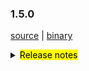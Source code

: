 ### 1.5.0

[source](https://github.com/seata/seata/archive/v1.5.0.zip) |
[binary](https://github.com/seata/seata/releases/download/v1.5.0/seata-server-1.5.0.zip)

<details>	
  <summary><mark>Release notes</mark></summary>	


### Seata 1.5.0

Seata 1.5.0 Released.

Seata is an easy-to-use, high-performance, open source distributed transaction solution.

The version is updated as follows:


### feature：
- [[#3472](https://github.com/seata/seata/pull/3472)] add redisLocker's lua mode
- [[#3575](https://github.com/seata/seata/pull/3575)] support the mixed use of different storages of locks and sessions
- [[#3374](https://github.com/seata/seata/pull/3374)] add a Executor for INSERT ON DUPLICATE KEY UPDATE
- [[#3642](https://github.com/seata/seata/pull/3642)] provide an api to share tcc phase-1's params to phase-2
- [[#3064](https://github.com/seata/seata/pull/3064)] support configuring the order of the TM and TCC interceptor
- [[#3374](https://github.com/seata/seata/pull/2852)] support configuring scan target for GlobalTransactionScanner
- [[#3683](https://github.com/seata/seata/pull/3683)] support redis distributed lock to prevent multi TC competition
- [[#3545](https://github.com/seata/seata/pull/3545)] TCC mode support idempotent and anti hanging
- [[#3009](https://github.com/seata/seata/pull/3009)] support server start with springboot and config with application.yaml
- [[#3652](https://github.com/seata/seata/pull/3652)] support APM with SkyWalking
- [[#3823](https://github.com/seata/seata/pull/3823)] TCC mode supports customized parameters list of the method in phase two
- [[#3642](https://github.com/seata/seata/pull/3642)] TCC mode's try method supports passing `BusinessActionContext` implicitly
- [[#3856](https://github.com/seata/seata/pull/3856)] support edas-hsf RPC framework
- [[#3880](https://github.com/seata/seata/pull/3880)] contributing md support chinese.
- [[#2568](https://github.com/seata/seata/pull/2568)] support GlobalTransactionInterceptor expression
- [[#3867](https://github.com/seata/seata/pull/3867)] support get configuration from environment
- [[#3906](https://github.com/seata/seata/pull/3906)] support SPI unload
- [[#3668](https://github.com/seata/seata/pull/3668)] support kotlin coroutine

### bugfix：
- [[#3686](https://github.com/seata/seata/pull/3686)] fix NPE and wrong cluster name of Apollo
- [[#3702](https://github.com/seata/seata/pull/3702)] fix some comments
- [[#3716](https://github.com/seata/seata/pull/3716)] fix the problem in the findTargetClass method
- [[#3717](https://github.com/seata/seata/pull/3717)] fix typo of interval
- [[#3773](https://github.com/seata/seata/pull/3773)] fix consul not found tc cluster
- [[#3695](https://github.com/seata/seata/pull/3695)] fix mariadb unable to create XA connection
- [[#3783](https://github.com/seata/seata/pull/3783)] fix the problem that store mode does not take effect
- [[#3740](https://github.com/seata/seata/pull/3740)] fix that `LocalThread` is not cleared when the `Saga` transaction ends
- [[#3792](https://github.com/seata/seata/pull/3792)] fix the Server can't find redis-host property
- [[#3828](https://github.com/seata/seata/pull/3828)] fix StringUtils StackOverflowError
- [[#3817](https://github.com/seata/seata/pull/3817)] fix TC SkyWalking topo calling node not gather
- [[#3803](https://github.com/seata/seata/pull/3803)] fix ReflectionUtil throw unexpected exception
- [[#3879](https://github.com/seata/seata/pull/3803)] fix postgresql multi schema throw not found channel exception
- [[#3881](https://github.com/seata/seata/pull/3881)] fix getConfig with different default value return the first
- [[#3897](https://github.com/seata/seata/pull/3897)] fix LocalDataTime type in FastjsonUndoLogParser can't be rollback
- [[#3901](https://github.com/seata/seata/pull/3901)] fix seataio/seata-server servlet-api conflict
- [[#3931](https://github.com/seata/seata/pull/3931)] fix the wrong path and filename when dump the jvm memory for analysis
- [[#3976](https://github.com/seata/seata/pull/3976)] fix NPE cause by future timeout
- [[#3949](https://github.com/seata/seata/pull/3949)] fix the problem that `nacos-config.py` will not skip blank options. fix bug that split options may cause content loss
- [[#3988](https://github.com/seata/seata/pull/3988)] fix the problem that nacos not found user when password has special characters
- [[#3998](https://github.com/seata/seata/pull/3998)] fix the NPE of jedis multi.exec



### optimize：
- [[#3678](https://github.com/seata/seata/pull/3678)] supplement missing configuration and new version documents
- [[#3654](https://github.com/seata/seata/pull/3654)] fix typo,applicationContex -> applicationContext
- [[#3615](https://github.com/seata/seata/pull/3615)] asynchronous deletion after the transaction is committed
- [[#3687](https://github.com/seata/seata/pull/3687)] fix the case that could not retry acquire global lock
- [[#3689](https://github.com/seata/seata/pull/3689)] modify the attribute prefix in the file file.properties
- [[#3528](https://github.com/seata/seata/pull/3528)] optimize the memory footprint of redis mode
- [[#3700](https://github.com/seata/seata/pull/3700)] optimize the speed of buildLockKey
- [[#3588](https://github.com/seata/seata/pull/3588)] optimize the logic of datasource auto proxy
- [[#3626](https://github.com/seata/seata/pull/3626)] remove repeat change status
- [[#3722](https://github.com/seata/seata/pull/3722)] add the basic code of distributed lock
- [[#3713](https://github.com/seata/seata/pull/3713)] unified the default value of enableClientBatchSendRequest
- [[#3120](https://github.com/seata/seata/pull/3120)] optimize `Configuration` and add unit tests
- [[#3735](https://github.com/seata/seata/pull/3735)] do not load `LoadBalance` if not necessary
- [[#3770](https://github.com/seata/seata/pull/3770)] close the `Closeable` and optimize some code
- [[#3627](https://github.com/seata/seata/pull/3627)] use TreeMap instead of the LinkedHashMap in TableMeta to compatible high level MySQL
- [[#3760](https://github.com/seata/seata/pull/3760)] opt the logback's config of `seata-server`
- [[#3765](https://github.com/seata/seata/pull/3765)] Transfer the operation of adding configuration class from 'AutoConfiguration' to 'EnvironmentPostProcessor'
- [[#3730](https://github.com/seata/seata/pull/3730)] Refactoring the code of TCC mode
- [[#3820](https://github.com/seata/seata/pull/3820)] add column `action_name` to the `tcc_fence_log`
- [[#3738](https://github.com/seata/seata/pull/3738)] `JacksonUndoLogParser` supports to parsing `LocalDateTime`
- [[#3794](https://github.com/seata/seata/pull/3794)] optimize the packaging of `seata-server`
- [[#3795](https://github.com/seata/seata/pull/3795)] optimize zk registry lookup performance
- [[#3840](https://github.com/seata/seata/pull/3840)] optimiza `apm-skwalking` operation method to generate rules
- [[#3834](https://github.com/seata/seata/pull/3834)] optimize `seata-distribution` add `apm-seata-skywalking`
- [[#3847](https://github.com/seata/seata/pull/3847)] optimize ConcurrentHashMap.newKeySet replace ConcurrentSet
- [[#3311](https://github.com/seata/seata/pull/3311)] supports reading all configurations from a single Consul key
- [[#3849](https://github.com/seata/seata/pull/3849)] optimize string concat
- [[#3699](https://github.com/seata/seata/pull/3699)] optimize redis mock test
- [[#3890](https://github.com/seata/seata/pull/3890)] optimize only the inserted fields are checked
- [[#3895](https://github.com/seata/seata/pull/3895)] optimize decode exception
- [[#3898](https://github.com/seata/seata/pull/3898)] add jib-maven-plugin
- [[#3904](https://github.com/seata/seata/pull/3904)] ehance metrics and fix seata-server UT not work
- [[#3212](https://github.com/seata/seata/pull/3212)] optimize recognize sql in limit and order by
- [[#3905](https://github.com/seata/seata/pull/3905)] optimize nacos-config.sh to support ash
- [[#3935](https://github.com/seata/seata/pull/3935)] optimize Send redis command at one time using pipeline
- [[#3916](https://github.com/seata/seata/pull/3916)] optimize determine whether the server in the register is alive
- [[#3918](https://github.com/seata/seata/pull/3918)] cache reflection results of the fields and methods
- [[#3898](https://github.com/seata/seata/pull/3898)] add jib-maven-plugin
- [[#3907](https://github.com/seata/seata/pull/3907)] optimize set server port
- [[#3912](https://github.com/seata/seata/pull/3912)] support config JVM param in env
- [[#3955](https://github.com/seata/seata/pull/3955)] add a start banner for seata
- [[#3954](https://github.com/seata/seata/pull/3954)] replace @Deprecated getOwnernName to getOwnerName in druid
- [[#3981](https://github.com/seata/seata/pull/3981)] optimize service port priority
- [[#3982](https://github.com/seata/seata/pull/3982)] optimize readme doc and upgrade some dependencies
- [[#3949](https://github.com/seata/seata/pull/3949)] `nacos-config.py` support default parameters and optional input parameters
- [[#3991](https://github.com/seata/seata/pull/3991)] disable listening in the FileConfiguration center in Springboot
- [[#3327](https://github.com/seata/seata/pull/3327)] supports reading all configurations from a single key in etcd3

### test:



Thanks to these contributors for their code commits. Please report an unintended omission.
- [slievrly](https://github.com/slievrly)
- [a364176773](https://github.com/a364176773)
- [drgnchan](https://github.com/drgnchan)
- [caohdgege](https://github.com/caohdgege)
- [ruanun](https://github.com/ruanun)
- [huan415](https://github.com/huan415)
- [h-zhi](https://github.com/h-zhi)
- [cmonkey](https://github.com/cmonkey)
- [tanzzj](https://github.com/tanzzj)
- [selfishlover](https://github.com/selfishlover)
- [13414850431](https://github.com/13414850431)
- [lightClouds917](https://github.com/lightClouds917)
- [ls9527](https://github.com/ls9527)
- [xingfudeshi](https://github.com/xingfudeshi)
- [wangliang181230](https://github.com/wangliang181230)
- [spilledyear](https://github.com/spilledyear)
- [kaka2code](https://github.com/kaka2code)
- [objcoding](https://github.com/objcoding)
- [iqinning](https://github.com/iqinning)
- [yujianfei1986](https://github.com/yujianfei1986)
- [zhaoyuguang](https://github.com/zhaoyuguang)
- [Rubbernecker](https://github.com/Rubbernecker)
- [jsbxyyx](https://github.com/jsbxyyx)
- [lvekee](https://github.com/lvekee)
- [elrond-g](https://github.com/elrond-g)


Also, we receive many valuable issues, questions and advices from our community. Thanks for you all.

#### Link

- **Seata:** https://github.com/seata/seata
- **Seata-Samples:** https://github.com/seata/seata-samples
- **Release:** https://github.com/seata/seata/releases
- **WebSite:** https://seata.io


</details>